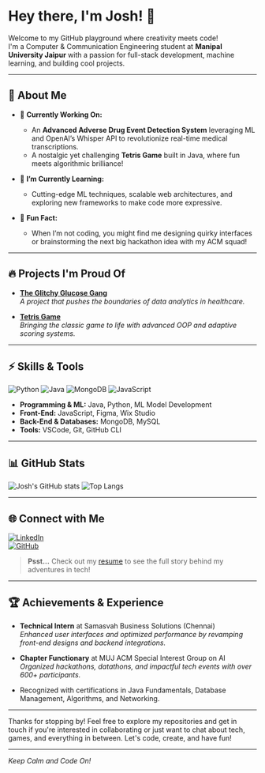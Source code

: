 # Hey there, I'm Josh! 👋

Welcome to my GitHub playground where creativity meets code!  
I'm a Computer & Communication Engineering student at **Manipal University Jaipur** with a passion for full-stack development, machine learning, and building cool projects.

---

## 🚀 About Me

- 🔭 **Currently Working On:**  
  - An **Advanced Adverse Drug Event Detection System** leveraging ML and OpenAI’s Whisper API to revolutionize real-time medical transcriptions.
  - A nostalgic yet challenging **Tetris Game** built in Java, where fun meets algorithmic brilliance!

- 🌱 **I’m Currently Learning:**  
  - Cutting-edge ML techniques, scalable web architectures, and exploring new frameworks to make code more expressive.

- 🎯 **Fun Fact:**  
  - When I’m not coding, you might find me designing quirky interfaces or brainstorming the next big hackathon idea with my ACM squad!

---

## 🔥 Projects I'm Proud Of

- [**The Glitchy Glucose Gang**](https://github.com/Josh-Jaiswal/The-Glitchy-Glucose-Gang)  
  _A project that pushes the boundaries of data analytics in healthcare._

- [**Tetris Game**](https://github.com/Josh-Jaiswal/Tetris-Game)  
  _Bringing the classic game to life with advanced OOP and adaptive scoring systems._



---

## ⚡ Skills & Tools

![Python](https://img.shields.io/badge/Python-3776AB?style=for-the-badge&logo=python&logoColor=white)
![Java](https://img.shields.io/badge/Java-ED8B00?style=for-the-badge&logo=java&logoColor=white)
![MongoDB](https://img.shields.io/badge/MongoDB-4EA94B?style=for-the-badge&logo=mongodb&logoColor=white)
![JavaScript](https://img.shields.io/badge/JavaScript-F7DF1E?style=for-the-badge&logo=javascript&logoColor=black)

- **Programming & ML:** Java, Python, ML Model Development  
- **Front-End:** JavaScript, Figma, Wix Studio  
- **Back-End & Databases:** MongoDB, MySQL  
- **Tools:** VSCode, Git, GitHub CLI

---

## 📊 GitHub Stats

![Josh's GitHub stats](https://github-readme-stats.vercel.app/api?username=Josh-Jaiswal&show_icons=true&theme=radical)
![Top Langs](https://github-readme-stats.vercel.app/api/top-langs/?username=Josh-Jaiswal&layout=compact&theme=radical)

---

## 🌐 Connect with Me

[![LinkedIn](https://img.shields.io/badge/LinkedIn-0A66C2?style=for-the-badge&logo=linkedin&logoColor=white)](https://www.linkedin.com/in/josh-jaiswal-72029424b/)  
[![GitHub](https://img.shields.io/badge/GitHub-181717?style=for-the-badge&logo=github&logoColor=white)](https://github.com/Josh-Jaiswal)

> **Psst...** Check out my [resume](https://drive.google.com/file/d/1lAZfctY6EeGZIzzdzMQw1kXRA-kbDB6f/view?usp=drive_link) to see the full story behind my adventures in tech!

---

## 🏆 Achievements & Experience

- **Technical Intern** at Samasvah Business Solutions (Chennai)  
  *Enhanced user interfaces and optimized performance by revamping front-end designs and backend integrations.*

- **Chapter Functionary** at MUJ ACM Special Interest Group on AI  
  *Organized hackathons, datathons, and impactful tech events with over 600+ participants.*

- Recognized with certifications in Java Fundamentals, Database Management, Algorithms, and Networking.

---

Thanks for stopping by! Feel free to explore my repositories and get in touch if you're interested in collaborating or just want to chat about tech, games, and everything in between. Let's code, create, and have fun!

---

*Keep Calm and Code On!*
